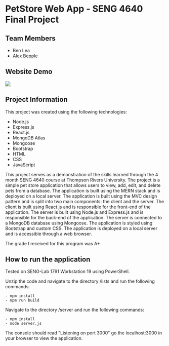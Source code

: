 # PetStore Web App - SENG 4640 Final Project

## Team Members
- Ben Lea 
- Alex Bepple

## Website Demo

<img src="images\Petstore_Example.gif">

## Project Information

This project was created using the following technologies:
- Node.js
- Express.js
- React.js
- MongoDB Atlas
- Mongoose
- Bootstrap
- HTML
- CSS
- JavaScript

This project serves as a demonstration of the skills learned through the 4 month SENG 4640 course at Thompson Rivers University. The project is a simple pet store application that allows users to view, add, edit, and delete pets from a database. The application is built using the MERN stack and is deployed on a local server. The application is built using the MVC design pattern and is split into two main components: the client and the server. The client is built using React.js and is responsible for the front-end of the application. The server is built using Node.js and Express.js and is responsible for the back-end of the application. The server is connected to a MongoDB database using Mongoose. The application is styled using Bootstrap and custom CSS. The application is deployed on a local server and is accessible through a web browser. 

The grade I received for this program was A+

## How to run the application
Tested on SENG-Lab 1791 Workstation 19 using PowerShell.

Unzip the code and navigate to the directory /lists and run the following commands:

    - npm install
    - npm run build

Navigate to the directory /server and run the following commands:
    
    - npm install
    - node server.js

The console should read "Listening on port 3000" go the localhost:3000 in your browser to view the application.
